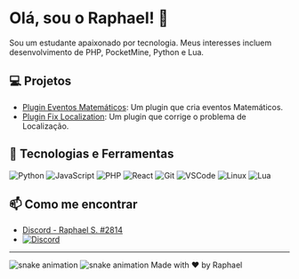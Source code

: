 <!--  -->
# Olá, sou o Raphael! 👋

<!--  -->
Sou um estudante apaixonado por tecnologia. Meus interesses incluem desenvolvimento de PHP, PocketMine, Python e Lua.

## 💻 Projetos

- [Plugin Eventos Matemáticos](https://github.com/Raphael1S/Math-Event): Um plugin que cria eventos Matemáticos.
- [Plugin Fix Localization](https://github.com/Raphael1S/Fix-Localization): Um plugin que corrige o problema de Localização.

## 🔧 Tecnologias e Ferramentas

![Python](https://img.shields.io/badge/-Python-05122A?style=flat&logo=python)
![JavaScript](https://img.shields.io/badge/-JavaScript-05122A?style=flat&logo=javascript)
![PHP](https://img.shields.io/badge/-PHP-05122A?style=flat&logo=php)
![React](https://img.shields.io/badge/-React-05122A?style=flat&logo=react)
![Git](https://img.shields.io/badge/-Git-05122A?style=flat&logo=git)
![VSCode](https://img.shields.io/badge/-VSCode-05122A?style=flat&logo=visual-studio-code)
![Linux](https://img.shields.io/badge/-Linux-05122A?style=flat&logo=linux)
![Lua](https://img.shields.io/badge/-Lua-05122A?style=flat&logo=lua)

## 📫 Como me encontrar

- [Discord - Raphael S. #2814](https://www.blazehosting.com.br/discord)
- [![Discord](https://img.shields.io/badge/-Discord-05122A?style=flat&logo=discord)](https://www.blazehosting.com.br/discord)


---

![snake animation](https://github.com/Raphael1S/Raphael1S/blob/output/github-contribution-grid-snake2.svg)
![snake animation](https://github.com/<Raphael1S>/<Raphael1S>/blob/output/github-contribution-grid-snake2.svg)
Made with ❤️ by Raphael
